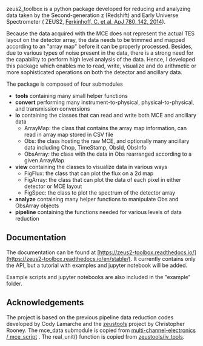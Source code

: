 zeus2_toolbox is a python package developed for reducing and analyzing data taken by the Second-generation z (Redshift)
and Early Universe Spectrometer (
ZEUS2, [Ferkinhoff, C. et al. ApJ 780, 142, 2014](https://ui.adsabs.harvard.edu/abs/2014ApJ...780..142F/abstract)).

Because the data acquired with the MCE does not represent the actual TES layout on the detector array, the data needs to
be trimmed and mapped according to an "array map" before it can be properly processed. Besides, due to various types of
noise present in the data, there is a strong need for the capability to perform high level analysis of the data. Hence,
I developed this package which enables me to read, write, visualize and do arithmetic or more sophisticated operations
on both the detector and ancillary data.

The package is composed of four submodules

- **tools** containing many small helper functions
- **convert** performing many instrument-to-physical, physical-to-physical, and transmission conversions
- **io** containing the classes that can read and write both MCE and ancillary data
  - ArrayMap: the class that contains the array map information, can read in array map stored in CSV file
  - Obs: the class hosting the raw MCE, and optionally many ancillary data including Chop, TimeStamp, ObsId, ObsInfo
  - ObsArray: the class with the data in Obs rearranged according to a given ArrayMap
- **view** containing the classes to visualize data in various ways
  - FigFlux: the class that can plot the flux on a 2d map
  - FigArray: the class that can plot the data of each pixel in either detector or MCE layout
  - FigSpec: the class to plot the spectrum of the detector array
- **analyze** containing many helper functions to manipulate Obs and ObsArray objects
- **pipeline** containing the functions needed for various levels of data reduction

Documentation
---------------

The documentation can be found
at [https://zeus2-toolbox.readthedocs.io/](https://zeus2-toolbox.readthedocs.io/en/stable/). It currently contains only
the API, but a tutorial with examples and jupyter notebook will be added.

Example scripts and jupyter notebooks are also included in the "example" folder.

Acknowledgements
----------------

The project is based on the previous pipeline data reduction codes developed by Cody Lamarche and
the [zeustools](https://github.com/NanoExplorer/zeustools) project by Christopher Rooney. The mce_data submodule is
copied
from [multi-channel-electronics / mce_script](https://github.com/multi-channel-electronics/mce_script/tree/master/python)
.
The real_unit() function is copied
from [zeustools/iv_tools](https://github.com/NanoExplorer/zeustools/blob/master/zeustools/iv_tools.py).
